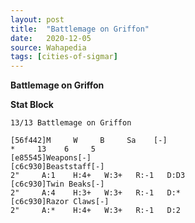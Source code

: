 ```yaml
---
layout: post
title:  "Battlemage on Griffon"
date:   2020-12-05
source: Wahapedia
tags: [cities-of-sigmar]
---
```


**Battlemage on Griffon**

**Stat Block**
```
13/13 Battlemage on Griffon
```

```
[56f442]M     W     B     Sa    [-]
*     13    6     5     
[e85545]Weapons[-]
[c6c930]Beaststaff[-]
2"     A:1    H:4+   W:3+   R:-1   D:D3  
[c6c930]Twin Beaks[-]
2"     A:4    H:3+   W:3+   R:-1   D:*   
[c6c930]Razor Claws[-]
2"     A:*    H:4+   W:3+   R:-1   D:2   
```



